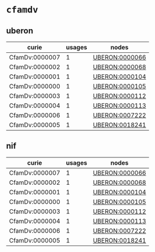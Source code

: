 # `cfamdv`

## uberon

| curie          |   usages | nodes                                                           |
|----------------|----------|-----------------------------------------------------------------|
| CfamDv:0000007 |        1 | [UBERON:0000066](http://purl.obolibrary.org/obo/UBERON_0000066) |
| CfamDv:0000002 |        1 | [UBERON:0000068](http://purl.obolibrary.org/obo/UBERON_0000068) |
| CfamDv:0000001 |        1 | [UBERON:0000104](http://purl.obolibrary.org/obo/UBERON_0000104) |
| CfamDv:0000000 |        1 | [UBERON:0000105](http://purl.obolibrary.org/obo/UBERON_0000105) |
| CfamDv:0000003 |        1 | [UBERON:0000112](http://purl.obolibrary.org/obo/UBERON_0000112) |
| CfamDv:0000004 |        1 | [UBERON:0000113](http://purl.obolibrary.org/obo/UBERON_0000113) |
| CfamDv:0000006 |        1 | [UBERON:0007222](http://purl.obolibrary.org/obo/UBERON_0007222) |
| CfamDv:0000005 |        1 | [UBERON:0018241](http://purl.obolibrary.org/obo/UBERON_0018241) |

## nif

| curie          |   usages | nodes                                                           |
|----------------|----------|-----------------------------------------------------------------|
| CfamDv:0000007 |        1 | [UBERON:0000066](http://purl.obolibrary.org/obo/UBERON_0000066) |
| CfamDv:0000002 |        1 | [UBERON:0000068](http://purl.obolibrary.org/obo/UBERON_0000068) |
| CfamDv:0000001 |        1 | [UBERON:0000104](http://purl.obolibrary.org/obo/UBERON_0000104) |
| CfamDv:0000000 |        1 | [UBERON:0000105](http://purl.obolibrary.org/obo/UBERON_0000105) |
| CfamDv:0000003 |        1 | [UBERON:0000112](http://purl.obolibrary.org/obo/UBERON_0000112) |
| CfamDv:0000004 |        1 | [UBERON:0000113](http://purl.obolibrary.org/obo/UBERON_0000113) |
| CfamDv:0000006 |        1 | [UBERON:0007222](http://purl.obolibrary.org/obo/UBERON_0007222) |
| CfamDv:0000005 |        1 | [UBERON:0018241](http://purl.obolibrary.org/obo/UBERON_0018241) |

